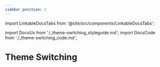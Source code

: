 ```yaml
---
sidebar_position: 2
---
```


import LinkableDocsTabs from '@site/src/components/LinkableDocsTabs';

import DocsUx from './\_theme-switching_styleguide.md';
import DocsCode from './\_theme-switching_code.md';

# Theme Switching

<LinkableDocsTabs>
  <DocsUx />
  <DocsCode />
</LinkableDocsTabs>
